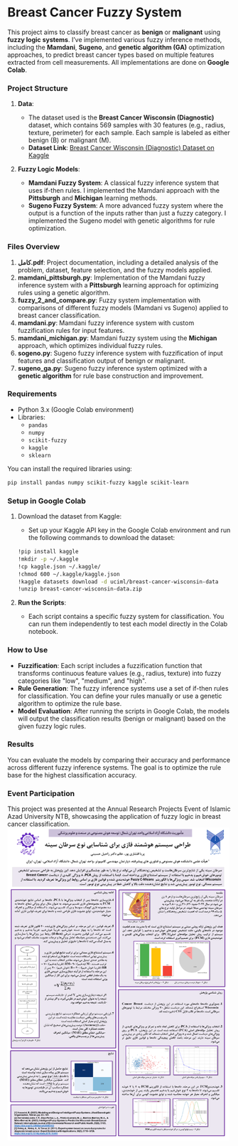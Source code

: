 # Breast Cancer Fuzzy System

This project aims to classify breast cancer as **benign** or **malignant** using **fuzzy logic systems**. I’ve implemented various fuzzy inference methods, including the **Mamdani**, **Sugeno**, and **genetic algorithm (GA)** optimization approaches, to predict breast cancer types based on multiple features extracted from cell measurements. All implementations are done on **Google Colab**.

### Project Structure

1. **Data**:
   - The dataset used is the **Breast Cancer Wisconsin (Diagnostic)** dataset, which contains 569 samples with 30 features (e.g., radius, texture, perimeter) for each sample. Each sample is labeled as either benign (B) or malignant (M).
   - **Dataset Link**: [Breast Cancer Wisconsin (Diagnostic) Dataset on Kaggle](https://www.kaggle.com/datasets/uciml/breast-cancer-wisconsin-data)

2. **Fuzzy Logic Models**:
   - **Mamdani Fuzzy System**: A classical fuzzy inference system that uses if-then rules. I implemented the Mamdani approach with the **Pittsburgh** and **Michigan** learning methods.
   - **Sugeno Fuzzy System**: A more advanced fuzzy system where the output is a function of the inputs rather than just a fuzzy category. I implemented the Sugeno model with genetic algorithms for rule optimization.

### Files Overview

1. **کامل.pdf**: Project documentation, including a detailed analysis of the problem, dataset, feature selection, and the fuzzy models applied.
2. **mamdani_pittsburgh.py**: Implementation of the Mamdani fuzzy inference system with a **Pittsburgh** learning approach for optimizing rules using a genetic algorithm.
3. **fuzzy_2_and_compare.py**: Fuzzy system implementation with comparisons of different fuzzy models (Mamdani vs Sugeno) applied to breast cancer classification.
4. **mamdani.py**: Mamdani fuzzy inference system with custom fuzzification rules for input features.
5. **mamdani_michigan.py**: Mamdani fuzzy system using the **Michigan** approach, which optimizes individual fuzzy rules.
6. **sogeno.py**: Sugeno fuzzy inference system with fuzzification of input features and classification output of benign or malignant.
7. **sugeno_ga.py**: Sugeno fuzzy inference system optimized with a **genetic algorithm** for rule base construction and improvement.

### Requirements

- Python 3.x (Google Colab environment)
- Libraries:
  - `pandas`
  - `numpy`
  - `scikit-fuzzy`
  - `kaggle`
  - `sklearn`
  
You can install the required libraries using:

```bash
pip install pandas numpy scikit-fuzzy kaggle scikit-learn
```

### Setup in Google Colab

1. Download the dataset from Kaggle:
   - Set up your Kaggle API key in the Google Colab environment and run the following commands to download the dataset:

   ```bash
   !pip install kaggle
   !mkdir -p ~/.kaggle
   !cp kaggle.json ~/.kaggle/
   !chmod 600 ~/.kaggle/kaggle.json
   !kaggle datasets download -d uciml/breast-cancer-wisconsin-data
   !unzip breast-cancer-wisconsin-data.zip
   ```

2. **Run the Scripts**:
   - Each script contains a specific fuzzy system for classification. You can run them independently to test each model directly in the Colab notebook.

### How to Use

- **Fuzzification**: Each script includes a fuzzification function that transforms continuous feature values (e.g., radius, texture) into fuzzy categories like "low", "medium", and "high".
- **Rule Generation**: The fuzzy inference systems use a set of if-then rules for classification. You can define your rules manually or use a genetic algorithm to optimize the rule base.
- **Model Evaluation**: After running the scripts in Google Colab, the models will output the classification results (benign or malignant) based on the given fuzzy logic rules.

### Results

You can evaluate the models by comparing their accuracy and performance across different fuzzy inference systems. The goal is to optimize the rule base for the highest classification accuracy.



### Event Participation
This project was presented at the Annual Research Projects Event of Islamic Azad University NTB, showcasing the application of fuzzy logic in breast cancer classification.
<img src="pariya_afsharipour.png" alt="NTB Research Event" width="500" height="auto">




